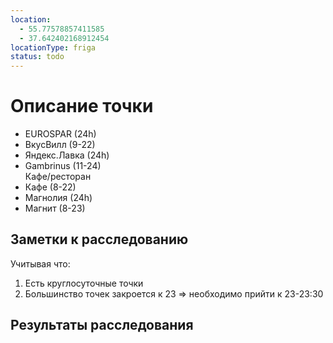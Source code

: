 ```yaml
---
location:
  - 55.77578857411585
  - 37.642402168912454
locationType: friga
status: todo
---
```


# Описание точки
- EUROSPAR (24h)
- ВкусВилл (9-22)
- Яндекс.Лавка (24h)
- Gambrinus (11-24)<br>Кафе/ресторан
- Кафе (8-22)
- Магнолия (24h)
- Магнит (8-23)

## Заметки к расследованию
Учитывая что:
1. Есть круглосуточные точки
2. Большинство точек закроется к 23
=> необходимо прийти к 23-23:30
## Результаты расследования
